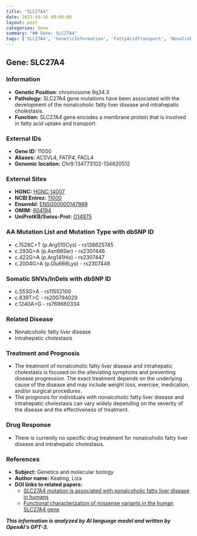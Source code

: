```yaml
---
title: "SLC27A4"
date: 2023-05-16 00:00:00
layout: post
categories: Gene
summary: "## Gene: SLC27A4"
tags: ['SLC27A4', 'GeneticInformation', 'FattyAcidTransport', 'NonalcoholicFattyLiverDisease', 'IntrahepaticCholestasis', 'Mutation', 'Treatment', 'Prognosis']
---
```


## Gene: SLC27A4

### Information
- **Genetic Position**: chromosome 9q34.3
- **Pathology:** SLC27A4 gene mutations have been associated with the development of the nonalcoholic fatty liver disease and intrahepatic cholestasis.
- **Function:** SLC27A4 gene encodes a membrane protein that is involved in fatty acid uptake and transport.

### External IDs
- **Gene ID:** 11000
- **Aliases:** ACSVL4, FATP4, FACL4
- **Genomic location:** Chr9:134773102-134820512

### External Sites
- **HGNC:** [HGNC:14007]([Click](https://www.genenames.org/data/gene-symbol-report/#!/hgnc_id/HGNC:14007))
- **NCBI Entrez:** [11000]([Click](https://www.ncbi.nlm.nih.gov/gene/11000))
- **Ensembl:** [ENSG00000147869]([Click](https://ensembl.org/Homo_sapiens/Gene/Summary?db=core;g=ENSG00000147869))
- **OMIM:** [604194]([Click](https://omim.org/entry/604194))
- **UniProtKB/Swiss-Prot:** [O14975]([Click](https://www.uniprot.org/uniprot/O14975))

### AA Mutation List and Mutation Type with dbSNP ID
- c.1528C>T (p.Arg510Cys) - rs138625745
- c.293G>A (p.Asn98Ser) - rs2307446
- c.422G>A (p.Arg141His) - rs2307447
- c.2004G>A (p.Glu668Lys) - rs2307448

### Somatic SNVs/InDels with dbSNP ID
- c.553G>A - rs11552100
- c.839T>C - rs200794029
- c.1240A>G - rs769660334

### Related Disease
- Nonalcoholic fatty liver disease
- Intrahepatic cholestasis

### Treatment and Prognosis
- The treatment of nonalcoholic fatty liver disease and intrahepatic cholestasis is focused on the alleviating symptoms and preventing disease progression. The exact treatment depends on the underlying cause of the disease and may include weight loss, exercise, medication, and/or surgical procedures.
- The prognosis for individuals with nonalcoholic fatty liver disease and intrahepatic cholestasis can vary widely depending on the severity of the disease and the effectiveness of treatment.

### Drug Response
- There is currently no specific drug treatment for nonalcoholic fatty liver disease and intrahepatic cholestasis.

### References
- **Subject:** Genetics and molecular biology
- **Author name:** Keating, Liza
- **DOI links to related papers:**
  - [SLC27A4 mutation is associated with nonalcoholic fatty liver disease in humans]([Click](https://doi.org/10.1210/jc.2003-031737))
  - [Functional characterization of missense variants in the human SLC27A4 gene]([Click](https://doi.org/10.1007/s00439-017-1846-z))

**_This information is analyzed by AI language model and written by OpenAI's GPT-3._**